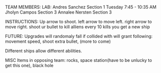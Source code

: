 TEAM MEMBERS:     LAB:
Andres Sanchez    Section 1 Tuesday 7:45 - 10:35 AM
Jholyn Campos     Section 3
Annalee Nersten   Section 3


INSTRUCTIONS:
Up arrow to shoot.
left arrow to move left.
right arrow to move right.
shoot ur bullet to kill alliens every 10 kills you get a new ship

FUTURE:
Upgrades will randomaly fall if collided with will grant following:
movement speed, shoot extra bullet, (more to come)

Different ships allow different abilities.

MISC Items in opposing team:
rocks, space station(have to be unlucky to get this one), black hole




